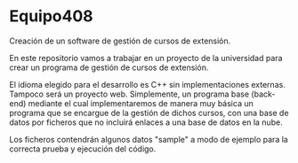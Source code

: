 # Equipo408
Creación de un software de gestión de cursos de extensión.

En este repositorio vamos a trabajar en un proyecto de la universidad para crear un programa de gestión de cursos de extensión.

El idioma elegido para el desarrollo es C++ sin implementaciones externas. Tampoco será un proyecto web. Simplemente, un programa base (back-end) mediante el cual implementaremos de manera muy básica un programa que se encargue de la gestión de dichos cursos, con una base de datos por ficheros que no incluirá enlaces a una base de datos en la nube.

Los ficheros contendrán algunos datos "sample" a modo de ejemplo para la correcta prueba y ejecución del código.

